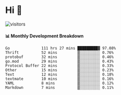 # Hi 👋
 
![visitors](https://visitor-badge.glitch.me/badge?page_id=sorcererxw.sorcererx)

#### 📊 Monthly Development Breakdown

<!--START_SECTION:waka-->
```text
Go              111 hrs 27 mins █████████▓ 97.08%
Thrift          52 mins         ▒░░░░░░░░░ 0.76%
protobuf        32 mins         ▒░░░░░░░░░ 0.46%
go.mod          29 mins         ▒░░░░░░░░░ 0.43%
Protocol Buffer 22 mins         ▒░░░░░░░░░ 0.33%
Other           15 mins         ▒░░░░░░░░░ 0.23%
Text            12 mins         ▒░░░░░░░░░ 0.18%
textmate        10 mins         ▒░░░░░░░░░ 0.16%
YAML            8 mins          ▒░░░░░░░░░ 0.12%
Markdown        7 mins          ▒░░░░░░░░░ 0.11%
```
<!--END_SECTION:waka-->
